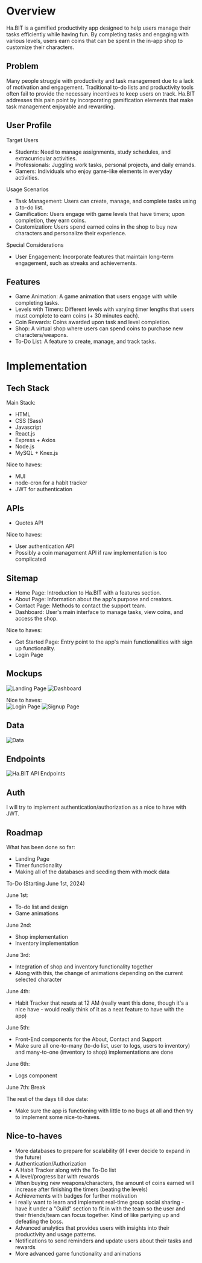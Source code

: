 # Overview
Ha.BIT is a gamified productivity app designed to help users manage their tasks efficiently while having fun. By completing tasks and engaging with various levels, users earn coins that can be spent in the in-app shop to customize their characters.

## Problem
Many people struggle with productivity and task management due to a lack of motivation and engagement. Traditional to-do lists and productivity tools often fail to provide the necessary incentives to keep users on track. Ha.BIT addresses this pain point by incorporating gamification elements that make task management enjoyable and rewarding.

## User Profile
Target Users

- Students: Need to manage assignments, study schedules, and extracurricular activities.
- Professionals: Juggling work tasks, personal projects, and daily errands.
- Gamers: Individuals who enjoy game-like elements in everyday activities.

Usage Scenarios
- Task Management: Users can create, manage, and complete tasks using a to-do list.
- Gamification: Users engage with game levels that have timers; upon completion, they earn coins.
- Customization: Users spend earned coins in the shop to buy new characters and personalize their experience.

Special Considerations
- User Engagement: Incorporate features that maintain long-term engagement, such as streaks and achievements.

## Features
- Game Animation: A game animation that users engage with while completing tasks.
- Levels with Timers: Different levels with varying timer lengths that users must complete to earn coins (+ 30 minutes each).
- Coin Rewards: Coins awarded upon task and level completion.
- Shop: A virtual shop where users can spend coins to purchase new characters/weapons.
- To-Do List: A feature to create, manage, and track tasks.

# Implementation
## Tech Stack
Main Stack:
- HTML
- CSS (Sass)
- Javascript
- React.js
- Express + Axios
- Node.js
- MySQL + Knex.js

Nice to haves:
- MUI
- node-cron for a habit tracker
- JWT for authentication

## APIs
- Quotes API

Nice to haves:
- User authentication API
- Possibly a coin management API if raw implementation is too complicated

## Sitemap
- Home Page: Introduction to Ha.BIT with a features section.
- About Page: Information about the app's purpose and creators.
- Contact Page: Methods to contact the support team.
- Dashboard: User's main interface to manage tasks, view coins, and access the shop.

Nice to haves:
- Get Started Page: Entry point to the app's main functionalities with sign up functionality.
- Login Page

## Mockups
![Landing Page](src/assets/screenshots/landing-page.jpeg)
![Dashboard](src/assets/screenshots/dashboard.jpeg)

Nice to haves: <br>
![Login Page](src/assets/screenshots/log-in.jpeg)
![Signup Page](src/assets/screenshots/sign-up.jpeg)

## Data
![Data](src/assets/screenshots/data.jpeg)


## Endpoints
![Ha.BIT API Endpoints](./src/assets/screenshots/endpoints.png)

## Auth
I will try to implement authentication/authorization as a nice to have with JWT.

## Roadmap
What has been done so far:
- Landing Page
- Timer functionality
- Making all of the databases and seeding them with mock data

To-Do (Starting June 1st, 2024)

June 1st:
- To-do list and design
- Game animations

June 2nd:
- Shop implementation
- Inventory implementation

June 3rd: 
- Integration of shop and inventory functionality together
- Along with this, the change of animations depending on the current selected character

June 4th:
- Habit Tracker that resets at 12 AM (really want this done, though it's a nice have - would really think of it as a neat feature to have with the app)

June 5th:
- Front-End components for the About, Contact and Support
- Make sure all one-to-many (to-do list, user to logs, users to inventory) and many-to-one (inventory to shop) implementations are done 

June 6th:
- Logs component

June 7th: Break

The rest of the days till due date:
- Make sure the app is functioning with little to no bugs at all and then try to implement some nice-to-haves.

## Nice-to-haves
- More databases to prepare for scalability (if I ever decide to expand in the future)
- Authentication/Authorization
- A Habit Tracker along with the To-Do list
- A level/progress bar with rewards
- When buying new weapons/characters, the amount of coins earned will increase after finishing the timers (beating the levels)
- Achievements with badges for further motivation
- I really want to learn and implement real-time group social sharing - have it under a "Guild" section to fit in with the team so the user and their friends/team can focus together. Kind of like partying up and defeating the boss.
- Advanced analytics that provides users with insights into their productivity and usage patterns.
- Notifications to send reminders and update users about their tasks and rewards
- More advanced game functionality and animations